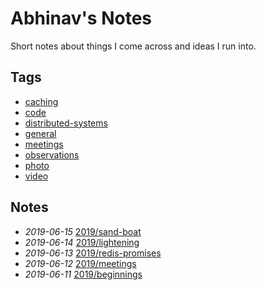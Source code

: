 # Abhinav's Notes

Short notes about things I come across and ideas I run into.

## Tags

- [caching](./tags/caching)
- [code](./tags/code)
- [distributed-systems](./tags/distributed-systems)
- [general](./tags/general)
- [meetings](./tags/meetings)
- [observations](./tags/observations)
- [photo](./tags/photo)
- [video](./tags/video)

## Notes

- *2019-06-15* [2019/sand-boat](./2019/sand-boat)
- *2019-06-14* [2019/lightening](./2019/lightening)
- *2019-06-13* [2019/redis-promises](./2019/redis-promises)
- *2019-06-12* [2019/meetings](./2019/meetings)
- *2019-06-11* [2019/beginnings](./2019/beginnings)
